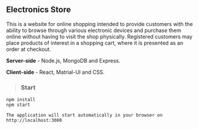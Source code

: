 ## Electronics Store

This is a website for online shopping intended to provide customers with the ability to browse through various electronic devices and purchase them online without having to visit the shop physically. Registered customers may place products of interest in a shopping cart, where it is presented as an order at checkout.

**Server-side** - Node.js, MongoDB and Express.

**Client-side** - React, Matrial-UI and CSS.

> ### Start
```
npm install
npm start

The application will start automatically in your browser on http://localhost:3000
```

